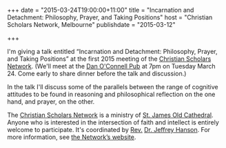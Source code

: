 +++
date = "2015-03-24T19:00:00+11:00"
title = "Incarnation and Detachment: Philosophy, Prayer, and Taking Positions"
host = "Christian Scholars Network, Melbourne"
publishdate = "2015-03-12"

+++

I'm giving a talk entitled “Incarnation and Detachment: Philosophy, Prayer, and Taking Positions” at the first 2015 meeting of the [Christian Scholars Network](http://christianscholarsnetwork.tumblr.com). (We'll meet at the [Dan O'Connell Pub](http://www.thedan.com.au) at 7pm on Tuesday March 24. Come early to share dinner before the talk and discussion.)

In the talk I'll discuss some of the parallels between the range of cognitive attitudes to be found in reasoning and philosophical reflection on the one hand, and prayer, on the other. 

The [Christian Scholars Network](http://christianscholarsnetwork.tumblr.com) is a ministry of [St. James Old Cathedral](http://sjoc.org.au). Anyone who is interested in the intersection of faith and intellect is entirely welcome to participate. It's coordinated by [Rev.](http://www.sjoc.org.au/people/staff) [Dr. Jeffrey Hanson](http://corner.acu.edu.au/research_supervision/framework/browse.php?srperid=2260).  For more information, see [the Network&rsquo;s website](http://christianscholarsnetwork.tumblr.com).